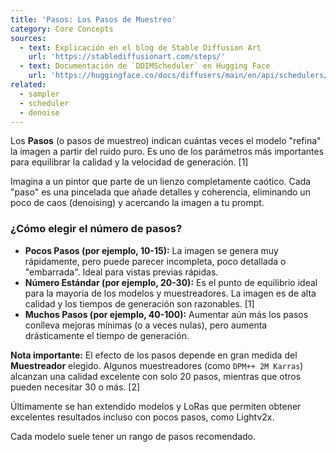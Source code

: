```yaml
---
title: 'Pasos: Los Pasos de Muestreo'
category: Core Concepts
sources:
  - text: Explicación en el blog de Stable Diffusion Art
    url: 'https://stablediffusionart.com/steps/'
  - text: Documentación de `DDIMScheduler` en Hugging Face
    url: 'https://huggingface.co/docs/diffusers/main/en/api/schedulers/ddim'
related:
  - sampler
  - scheduler
  - denoise
---
```


Los **Pasos** (o pasos de muestreo) indican cuántas veces el modelo "refina" la imagen a partir del ruido puro. Es uno de los parámetros más importantes para equilibrar la calidad y la velocidad de generación. [1]

Imagina a un pintor que parte de un lienzo completamente caótico. Cada "paso" es una pincelada que añade detalles y coherencia, eliminando un poco de caos (denoising) y acercando la imagen a tu prompt.

### ¿Cómo elegir el número de pasos?

- **Pocos Pasos (por ejemplo, 10-15):** La imagen se genera muy rápidamente, pero puede parecer incompleta, poco detallada o "embarrada". Ideal para vistas previas rápidas.
- **Número Estándar (por ejemplo, 20-30):** Es el punto de equilibrio ideal para la mayoría de los modelos y muestreadores. La imagen es de alta calidad y los tiempos de generación son razonables. [1]
- **Muchos Pasos (por ejemplo, 40-100):** Aumentar aún más los pasos conlleva mejoras mínimas (o a veces nulas), pero aumenta drásticamente el tiempo de generación.

**Nota importante:** El efecto de los pasos depende en gran medida del **Muestreador** elegido. Algunos muestreadores (como `DPM++ 2M Karras`) alcanzan una calidad excelente con solo 20 pasos, mientras que otros pueden necesitar 30 o más. [2]

Últimamente se han extendido modelos y LoRas que permiten obtener excelentes resultados incluso con pocos pasos, como Lightv2x.

Cada modelo suele tener un rango de pasos recomendado.
